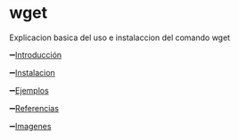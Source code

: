 # wget
Explicacion basica del uso e instalaccion del comando wget

:heavy_minus_sign:[Introducción](https://github.com/benjaminrm38/wget/blob/main/Introduccion.md)

:heavy_minus_sign:[Instalacion](https://github.com/benjaminrm38/wget/blob/main/Instalacion.md)

:heavy_minus_sign:[Ejemplos](https://github.com/benjaminrm38/wget/blob/main/ejemplo.md)

:heavy_minus_sign:[Referencias](https://github.com/benjaminrm38/wget/blob/main/Referencias.md)

:heavy_minus_sign:[Imagenes](https://github.com/benjaminrm38/wget/tree/main/Imagenes)
